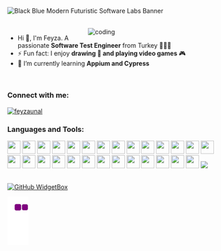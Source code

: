 ![Black Blue Modern Futuristic Software Labs Banner](https://github.com/feyza-unal/feyza-unal/assets/14862420/3a955a46-0fef-4906-a080-045c7c325521)

<br>
<img align="right" alt="coding" width="320" src="https://res.cloudinary.com/practicaldev/image/fetch/s--2bZIjPGC--/c_limit%2Cf_auto%2Cfl_progressive%2Cq_66%2Cw_880/https://dev-to-uploads.s3.amazonaws.com/i/d4tvukbt5mra37cvwklk.gif">


- Hi 👋, I'm Feyza. A passionate **Software Test Engineer** from Turkey 👩🏼‍💻
- ⚡ Fun fact: I enjoy **drawing 🎨 and playing video games** 🎮
- 🌱 I’m currently learning **Appium and Cypress**

<br>
<h3 align="left">Connect with me:</h3>
<p align="left">
<a href="https://linkedin.com/in/feyzaunal" target="blank"><img align="center" 
                                                                src="https://raw.githubusercontent.com/rahuldkjain/github-profile-readme-generator/master/src/images/icons/Social/linked-in-alt.svg" alt="feyzaunal" height="30" width="40" /></a>
</p>

<h3 align="left">Languages and Tools:</h3>
<p align="left">
<img src="https://cdn.jsdelivr.net/gh/devicons/devicon/icons/selenium/selenium-original.svg" width="30" height="30" />
<img src="https://cdn.jsdelivr.net/gh/devicons/devicon/icons/cucumber/cucumber-plain.svg" width="30" height="30"  />  
<img src="https://cdn.jsdelivr.net/gh/devicons/devicon/icons/css3/css3-original.svg" width="30" height="30"  />
<img src="https://cdn.jsdelivr.net/gh/devicons/devicon/icons/html5/html5-original.svg" width="30" height="30" />  
<img src="https://cdn.jsdelivr.net/gh/devicons/devicon/icons/apple/apple-original.svg" width="30" height="30" />
<img src="https://cdn.jsdelivr.net/gh/devicons/devicon/icons/c/c-original.svg" width="30" height="30" />
<img src="https://cdn.jsdelivr.net/gh/devicons/devicon/icons/cplusplus/cplusplus-original.svg" width="30" height="30" />
<img src="https://cdn.jsdelivr.net/gh/devicons/devicon/icons/docker/docker-original.svg" width="30" height="30" />
<img src="https://cdn.jsdelivr.net/gh/devicons/devicon/icons/git/git-original.svg" width="30" height="30" />
<img src="https://cdn.jsdelivr.net/gh/devicons/devicon/icons/github/github-original.svg" width="30" height="30" />
<img src="https://cdn.jsdelivr.net/gh/devicons/devicon/icons/intellij/intellij-original.svg" width="30" height="30" />
<img src="https://cdn.jsdelivr.net/gh/devicons/devicon/icons/java/java-original-wordmark.svg" width="30" height="30" />
<img src="https://cdn.jsdelivr.net/gh/devicons/devicon/icons/amazonwebservices/amazonwebservices-plain-wordmark.svg" width="30" height="30" />
<img src="https://cdn.jsdelivr.net/gh/devicons/devicon/icons/javascript/javascript-original.svg" width="30" height="30" />
<img src="https://cdn.jsdelivr.net/gh/devicons/devicon/icons/jetbrains/jetbrains-original.svg" width="30" height="30" />
<img src="https://cdn.jsdelivr.net/gh/devicons/devicon/icons/jenkins/jenkins-original.svg" width="30" height="30" />
<img src="https://cdn.jsdelivr.net/gh/devicons/devicon/icons/jira/jira-original-wordmark.svg" width="30" height="30" />
<img src="https://cdn.jsdelivr.net/gh/devicons/devicon/icons/mysql/mysql-original.svg" width="30" height="30" />
<img src="https://cdn.jsdelivr.net/gh/devicons/devicon/icons/php/php-original.svg" width="30" height="30" />
<img src="https://cdn.jsdelivr.net/gh/devicons/devicon/icons/oracle/oracle-original.svg" width="30" height="30" />
<img src="https://cdn.jsdelivr.net/gh/devicons/devicon/icons/photoshop/photoshop-plain.svg" width="30" height="30"  />
<img src="https://cdn.jsdelivr.net/gh/devicons/devicon/icons/postgresql/postgresql-original.svg" width="30" height="30" />
<img src="https://cdn.jsdelivr.net/gh/devicons/devicon/icons/slack/slack-original.svg" width="30" height="30" />
<img src="https://cdn.jsdelivr.net/gh/devicons/devicon/icons/symfony/symfony-original.svg" width="30" height="30" />
<img src="https://cdn.jsdelivr.net/gh/devicons/devicon/icons/trello/trello-plain-wordmark.svg" width="30" height="30" />
<img src="https://cdn.jsdelivr.net/gh/devicons/devicon/icons/xcode/xcode-original.svg" width="30" height="30" />
<img src="https://cdn.jsdelivr.net/gh/devicons/devicon/icons/vscode/vscode-original.svg" width="30" height="30" />

<img src="https://www.animatedimages.org/data/media/562/animated-line-image-0184.gif" width="1900" /> 
<br>
<br>  

<!-- <img align="center" width="320" src="https://github.com/mayankchaudhary26/Cool-Readme-ideas/blob/master/data/screen open.gif" />
<br> 

  
<!-- <img align="center" src="https://media.giphy.com/media/jIgXf4hgbHCeKiXpvt/giphy.gif"> -->
  
[![GitHub WidgetBox](https://github-widgetbox.vercel.app/api/profile?username=feyza-unal&data=followers,repositories,stars,commits)](https://github.com/Jurredr/github-widgetbox)
  
<!-- <img align='center' alt="coding" width="320" src="https://github.com/raghavk16/raghavk16/blob/master/giphy.webp"> -->
     
![snake gif](https://github.com/feyza-unal/feyza-unal/blob/output/github-contribution-grid-snake.gif)
  
